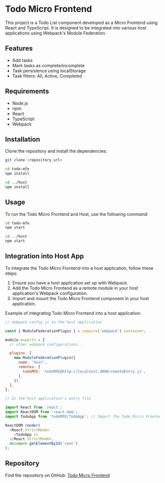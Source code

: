 # Todo Micro Frontend

This project is a Todo List component developed as a Micro Frontend using React and TypeScript. It is designed to be integrated into various host applications using Webpack's Module Federation.

## Features

- Add tasks
- Mark tasks as complete/incomplete
- Task persistence using localStorage
- Task filters: All, Active, Completed

## Requirements

- Node.js
- npm
- React
- TypeScript
- Webpack

## Installation

Clone the repository and install the dependencies:

```sh
git clone <repository_url>

cd todo-mfe
npm install

cd ../host
npm install
```

## Usage

To run the Todo Micro Frontend and Host, use the following command:

```sh
cd todo-mfe
npm start

cd ../host
npm start
```

## Integration into Host App

To integrate the Todo Micro Frontend into a host application, follow these steps:

1. Ensure you have a host application set up with Webpack.
2. Add the Todo Micro Frontend as a remote module in your host application's Webpack configuration.
3. Import and mount the Todo Micro Frontend component in your host application.

Example of integrating Todo Micro Frontend into a host application:

```javascript
// webpack.config.js in the host application

const { ModuleFederationPlugin } = require('webpack').container;

module.exports = {
  // other webpack configurations...

  plugins: [
    new ModuleFederationPlugin({
      name: 'host',
      remotes: {
        todoMFE: 'todoMFE@http://localhost:3000/remoteEntry.js',
      },
    }),
  ],
};
```

```javascript
// In the host application's entry file

import React from 'react';
import ReactDOM from 'react-dom';
import TodoApp from 'todoMFE/TodoApp'; // Import the Todo Micro Frontend component

ReactDOM.render(
  <React.StrictMode>
    <TodoApp />
  </React.StrictMode>,
  document.getElementById('root')
);
```

## Repository

Find the repository on GitHub: [Todo Micro Frontend](<repository_url>)
